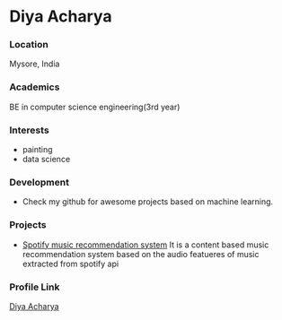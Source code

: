 # Diya Acharya

### Location

Mysore, India

### Academics

BE in computer science engineering(3rd year)

### Interests

- painting
- data science

### Development

- Check my github for awesome projects based on machine learning.


### Projects

- [Spotify music recommendation system](https://github.com/diyaacharya/Spotify-Music-Recommendation-system) 
It is a content based music recommendation system based on the audio featueres of music extracted from spotify api


### Profile Link

[Diya Acharya](https://github.com/diyaacharya/)
